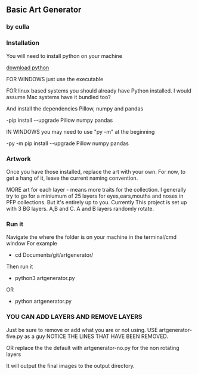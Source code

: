 ## Basic Art Generator
### by culla

### Installation
You will need to install python on your machine

[download python](https://www.python.org/downloads/)

FOR WINDOWS just use the executable

FOR linux based systems you should already have Python installed. I would assume Mac systems have it bundled too?

And install the dependencies Pillow, numpy and pandas

-pip install --upgrade Pillow numpy pandas

IN WINDOWS you may need to use "py -m" at the beginning

-py -m pip install --upgrade Pillow numpy pandas

### Artwork
Once you have those installed, replace the art with your own. For now, to get a hang of it, leave the current naming convention.

MORE art for each layer - means more traits for the collection. I generally try to go for a miniumum of 25 layers for eyes,ears,mouths and noses in PFP collections. But it's entirely up to you. Currently This project is set up with 3 BG layers. A,B and C. A and B layers randomly rotate.

### Run it
Navigate the where the folder is on your machine in the terminal/cmd window
For example
- cd Documents/git/artgenerator/ 

Then run it

- python3 artgenerator.py
 
OR

- python artgenerator.py

### YOU CAN ADD LAYERS AND REMOVE LAYERS
Just be sure to remove or add what you are or not using.
USE artgenerator-five.py as a guy NOTICE THE LINES THAT HAVE BEEN REMOVED.


OR replace the the default with artgenerator-no.py for the non rotating layers

It will output the final images to the output directory.
